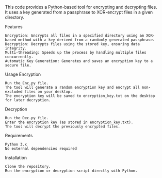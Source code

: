 This code provides a Python-based tool for encrypting and decrypting files. It uses a key generated from a passphrase to XOR-encrypt files in a given directory.

Features

    Encryption: Encrypts all files in a specified directory using an XOR-based method with a key derived from a randomly generated passphrase.
    Decryption: Decrypts files using the stored key, ensuring data integrity.
    Multi-threading: Speeds up the process by handling multiple files concurrently.
    Automatic Key Generation: Generates and saves an encryption key to a secure file.

Usage
Encryption

    Run the Enc.py file.
    The tool will generate a random encryption key and encrypt all non-excluded files on your desktop.
    The encryption key will be saved to encryption_key.txt on the desktop for later decryption.

Decryption

    Run the Dec.py file.
    Enter the encryption key (as stored in encryption_key.txt).
    The tool will decrypt the previously encrypted files.

Requirements

    Python 3.x
    No external dependencies required

Installation

    Clone the repository.
    Run the encryption or decryption script directly with Python.
